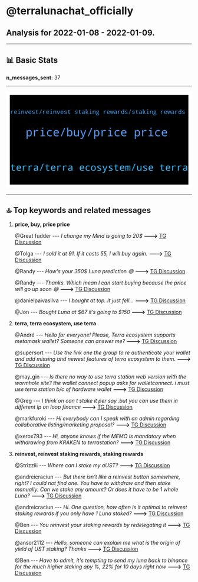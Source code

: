 # **@terralunachat_officially**
 ## Analysis for **2022-01-08** - **2022-01-09**.

---

## 📊 **Basic Stats**

**n_messages_sent**: 37

---
![wordcloud](terralunachat_officially_1Days_wordcloud.png)

---


## 🔝 **Top keywords and related messages**

1. **price, buy, price price**

    @Great fudder --- *I change my Mind is going to 20$* **--->** [TG Discussion](https://t.me/terralunachat_officially/23122)

    @Tolga --- *I sold it at 91. If it costs 55, I will buy again.* **--->** [TG Discussion](https://t.me/terralunachat_officially/23082)

    @Randy --- *How's your 350$ Luna prediction 😄* **--->** [TG Discussion](https://t.me/terralunachat_officially/23121)

    @Randy --- *Thanks. Which mean I can start buying because the price will go up soon 😄* **--->** [TG Discussion](https://t.me/terralunachat_officially/23125)

    @danielpaivasilva --- *I bought at top. It just fell...* **--->** [TG Discussion](https://t.me/terralunachat_officially/23083)

    @Jon --- *Bought Luna at $67 it’s going to $150* **--->** [TG Discussion](https://t.me/terralunachat_officially/23102)

2. **terra, terra ecosystem, use terra**

    @André --- *Hello for everyone! Please, Terra ecosystem supports metamask wallet? Someone can answer me?* **--->** [TG Discussion](https://t.me/terralunachat_officially/23133)

    @supersort --- *Use the link one the group to re authenticate your wallet and add missing and newest features of terra ecosystem to them.* **--->** [TG Discussion](https://t.me/terralunachat_officially/23178)

    @may_gin --- *Is there no way to use terra station web version with the wormhole site? the wallet connect popup asks for walletconnect.  i must use terra station b/c of hardware wallet* **--->** [TG Discussion](https://t.me/terralunachat_officially/23164)

    @Greg --- *I think on can t stake it per say..but you can use them in different lp on loop finance* **--->** [TG Discussion](https://t.me/terralunachat_officially/23183)

    @markfuroki --- *Hi everybody can I speak with an admin regarding collaborative listing/marketing proposal?* **--->** [TG Discussion](https://t.me/terralunachat_officially/23063)

    @xerox793 --- *Hi, anyone knows if the MEMO is mandatory when withdrawing from KRAKEN to terrastation?* **--->** [TG Discussion](https://t.me/terralunachat_officially/23010)

3. **reinvest, reinvest staking rewards, staking rewards**

    @Strizziii --- *Where can I stake my aUST?* **--->** [TG Discussion](https://t.me/terralunachat_officially/23175)

    @andreicraciun --- *But there isn’t like a reinvest button somewhere, right? I could not find one. You have to withdraw and then stake manually. Can we stake any amount? Or does it have to be 1 whole Luna?* **--->** [TG Discussion](https://t.me/terralunachat_officially/23069)

    @andreicraciun --- *Hi. One question, how often is it optimal to reinvest staking rewards if you only have 1 Luna staked?* **--->** [TG Discussion](https://t.me/terralunachat_officially/23043)

    @Ben --- *You reinvest your staking rewards by redelegating it* **--->** [TG Discussion](https://t.me/terralunachat_officially/23116)

    @ansor2112 --- *Hello, someone can explain me what is the origin of yield  of UST staking? Thanks* **--->** [TG Discussion](https://t.me/terralunachat_officially/23072)

    @Ben --- *Have to admit, it's tempting to send my luna back to binance for the much higher staking apy %, 22% for 10 days right now* **--->** [TG Discussion](https://t.me/terralunachat_officially/23041)

